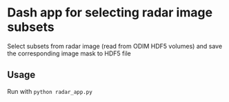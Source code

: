 # Dash app for selecting radar image subsets

Select subsets from radar image (read from ODIM HDF5 volumes) and save the corresponding image mask to HDF5 file

## Usage

Run with `python radar_app.py`
